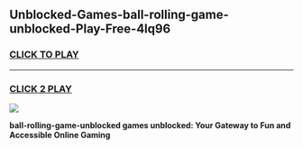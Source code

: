 
## Unblocked-Games-ball-rolling-game-unblocked-Play-Free-4lq96
<h3>
<a href="https://premium76.site?title=ball-rolling-game-unblocked&ref=19M">CLICK TO PLAY</a></h3>
<hr>

<h3>
<a href="https://premium76.site?title=ball-rolling-game-unblocked&ref=19M">CLICK 2 PLAY</a>
  
</h3>

<a href="https://premium76.site?title=ball-rolling-game-unblocked&ref=19M"><img src="https://clearcache.store/games.png"></a>


**ball-rolling-game-unblocked games unblocked: Your Gateway to Fun and Accessible Online Gaming**
